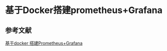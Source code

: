 

# 基于Docker搭建prometheus+Grafana




## 参考文献

 [基于docker 搭建Prometheus+Grafana](https://www.cnblogs.com/xiao987334176/p/9930517.html)